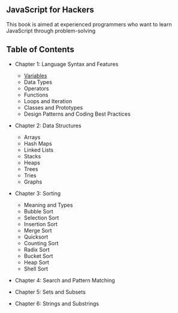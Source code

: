 ## JavaScript for Hackers
This book is aimed at experienced programmers who want to learn JavaScript through problem-solving
## Table of Contents

- Chapter 1: Language Syntax and Features
  - [Variables](./chapter-1/1-Variables.md)
  - Data Types
  - Operators
  - Functions
  - Loops and Iteration
  - Classes and Prototypes
  - Design Patterns and Coding Best Practices

- Chapter 2: Data Structures
  - Arrays
  - Hash Maps
  - Linked Lists
  - Stacks
  - Heaps
  - Trees
  - Tries
  - Graphs
- Chapter 3: Sorting
  - Meaning and Types
  - Bubble Sort
  - Selection Sort
  - Insertion Sort
  - Merge Sort
  - Quicksort
  - Counting Sort
  - Radix Sort
  - Bucket Sort
  - Heap Sort
  - Shell Sort

- Chapter 4: Search and Pattern Matching
- Chapter 5: Sets and Subsets
- Chapter 6: Strings and Substrings